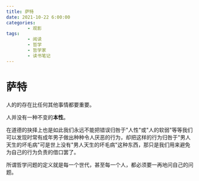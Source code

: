 ```yaml
---
title: 萨特
date: 2021-10-22 6:00:00
categories:
        - 观影
tags:
        - 阅读
        - 哲学
        - 哲学家
        - 读书笔记
---
```


# 萨特

人的的存在比任何其他事情都要重要。

人并没有一种不变的**本性**。

在道德的抉择上也是如此我们永远不能把错误归咎于"人性"或"人的软弱"等等我们可以发现时常有成年男子做出种种令人厌恶的行为，却把这样的行为归咎于"男人天生的坏毛病"可是世上没有"男人天生的坏毛病"这种东西，那只是我们用来避免为自己的行为负责的借口罢了。

所谓哲学问题的定义就是每一个世代，甚至每一个人，都必须要一再地问自己的问题。
